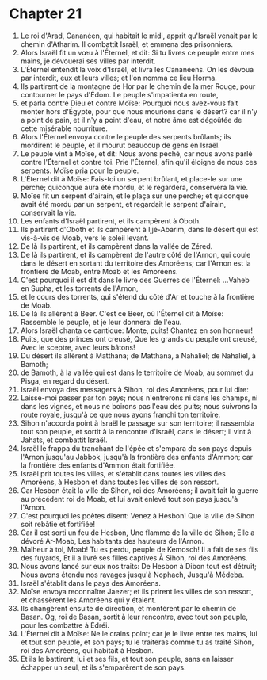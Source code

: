 # Chapter 21

1. Le roi d'Arad, Cananéen, qui habitait le midi, apprit qu'Israël venait par le chemin d'Atharim. Il combattit Israël, et emmena des prisonniers.
2. Alors Israël fit un vœu à l'Éternel, et dit: Si tu livres ce peuple entre mes mains, je dévouerai ses villes par interdit.
3. L'Éternel entendit la voix d'Israël, et livra les Cananéens. On les dévoua par interdit, eux et leurs villes; et l'on nomma ce lieu Horma.
4. Ils partirent de la montagne de Hor par le chemin de la mer Rouge, pour contourner le pays d'Édom. Le peuple s'impatienta en route,
5. et parla contre Dieu et contre Moïse: Pourquoi nous avez-vous fait monter hors d'Égypte, pour que nous mourions dans le désert? car il n'y a point de pain, et il n'y a point d'eau, et notre âme est dégoûtée de cette misérable nourriture.
6. Alors l'Éternel envoya contre le peuple des serpents brûlants; ils mordirent le peuple, et il mourut beaucoup de gens en Israël.
7. Le peuple vint à Moïse, et dit: Nous avons péché, car nous avons parlé contre l'Éternel et contre toi. Prie l'Éternel, afin qu'il éloigne de nous ces serpents. Moïse pria pour le peuple.
8. L'Éternel dit à Moïse: Fais-toi un serpent brûlant, et place-le sur une perche; quiconque aura été mordu, et le regardera, conservera la vie.
9. Moïse fit un serpent d'airain, et le plaça sur une perche; et quiconque avait été mordu par un serpent, et regardait le serpent d'airain, conservait la vie.
10. Les enfants d'Israël partirent, et ils campèrent à Oboth.
11. Ils partirent d'Oboth et ils campèrent à Ijjé-Abarim, dans le désert qui est vis-à-vis de Moab, vers le soleil levant.
12. De là ils partirent, et ils campèrent dans la vallée de Zéred.
13. De là ils partirent, et ils campèrent de l'autre côté de l'Arnon, qui coule dans le désert en sortant du territoire des Amoréens; car l'Arnon est la frontière de Moab, entre Moab et les Amoréens.
14. C'est pourquoi il est dit dans le livre des Guerres de l'Éternel: ...Vaheb en Supha, et les torrents de l'Arnon,
15. et le cours des torrents, qui s'étend du côté d'Ar et touche à la frontière de Moab.
16. De là ils allèrent à Beer. C'est ce Beer, où l'Éternel dit à Moïse: Rassemble le peuple, et je leur donnerai de l'eau.
17. Alors Israël chanta ce cantique: Monte, puits! Chantez en son honneur!
18. Puits, que des princes ont creusé, Que les grands du peuple ont creusé, Avec le sceptre, avec leurs bâtons!
19. Du désert ils allèrent à Matthana; de Matthana, à Nahaliel; de Nahaliel, à Bamoth;
20. de Bamoth, à la vallée qui est dans le territoire de Moab, au sommet du Pisga, en regard du désert.
21. Israël envoya des messagers à Sihon, roi des Amoréens, pour lui dire:
22. Laisse-moi passer par ton pays; nous n'entrerons ni dans les champs, ni dans les vignes, et nous ne boirons pas l'eau des puits; nous suivrons la route royale, jusqu'à ce que nous ayons franchi ton territoire.
23. Sihon n'accorda point à Israël le passage sur son territoire; il rassembla tout son peuple, et sortit à la rencontre d'Israël, dans le désert; il vint à Jahats, et combattit Israël.
24. Israël le frappa du tranchant de l'épée et s'empara de son pays depuis l'Arnon jusqu'au Jabbok, jusqu'à la frontière des enfants d'Ammon; car la frontière des enfants d'Ammon était fortifiée.
25. Israël prit toutes les villes, et s'établit dans toutes les villes des Amoréens, à Hesbon et dans toutes les villes de son ressort.
26. Car Hesbon était la ville de Sihon, roi des Amoréens; il avait fait la guerre au précédent roi de Moab, et lui avait enlevé tout son pays jusqu'à l'Arnon.
27. C'est pourquoi les poètes disent: Venez à Hesbon! Que la ville de Sihon soit rebâtie et fortifiée!
28. Car il est sorti un feu de Hesbon, Une flamme de la ville de Sihon; Elle a dévoré Ar-Moab, Les habitants des hauteurs de l'Arnon.
29. Malheur à toi, Moab! Tu es perdu, peuple de Kemosch! Il a fait de ses fils des fuyards, Et il a livré ses filles captives À Sihon, roi des Amoréens.
30. Nous avons lancé sur eux nos traits: De Hesbon à Dibon tout est détruit; Nous avons étendu nos ravages jusqu'à Nophach, Jusqu'à Médeba.
31. Israël s'établit dans le pays des Amoréens.
32. Moïse envoya reconnaître Jaezer; et ils prirent les villes de son ressort, et chassèrent les Amoréens qui y étaient.
33. Ils changèrent ensuite de direction, et montèrent par le chemin de Basan. Og, roi de Basan, sortit à leur rencontre, avec tout son peuple, pour les combattre à Édréi.
34. L'Éternel dit à Moïse: Ne le crains point; car je le livre entre tes mains, lui et tout son peuple, et son pays; tu le traiteras comme tu as traité Sihon, roi des Amoréens, qui habitait à Hesbon.
35. Et ils le battirent, lui et ses fils, et tout son peuple, sans en laisser échapper un seul, et ils s'emparèrent de son pays.

